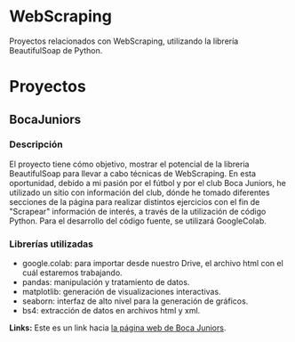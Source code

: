 # WebScraping
Proyectos relacionados con WebScraping, utilizando la librería BeautifulSoap de Python.

# Proyectos

## BocaJuniors

### Descripción

El proyecto tiene cómo objetivo, mostrar el potencial de la libreria BeautifulSoap para llevar a cabo técnicas de WebScraping. En esta oportunidad, debido a mi pasión  por el fútbol y por el club Boca Juniors, he utilizado un sitio con información del club, dónde he tomado diferentes secciones de la página para realizar distintos  ejercicios con el fin de "Scrapear" información de interés, a través de la utilización de código Python.
Para el desarrollo del código fuente, se utilizará GoogleColab.

### Librerías utilizadas

* google.colab: para importar desde nuestro Drive, el archivo html con el cuál estaremos trabajando.
* pandas: manipulación y tratamiento de datos.
* matplotlib: generación de visualizaciones interactivas.
* seaborn: interfaz de alto nivel para la generación de gráficos.
* bs4: extracción de datos en archivos html y xml.


**Links:**  Este es un link hacia [la página web de Boca Juniors](https://es.wikipedia.org/wiki/Club_Atl%C3%A9tico_Boca_Juniors).
